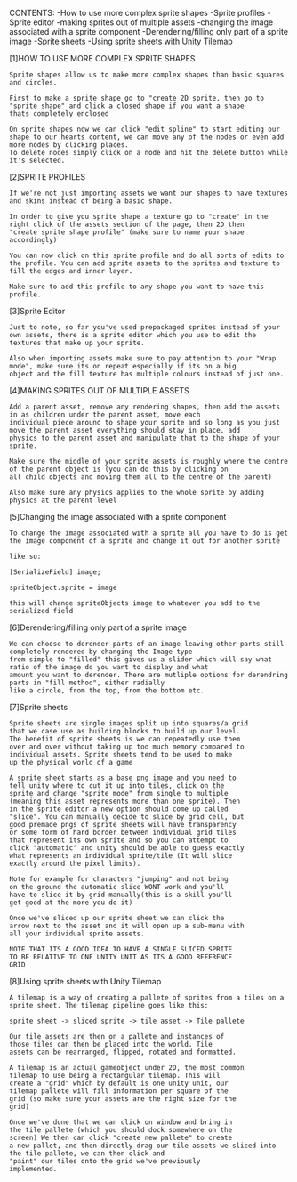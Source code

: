 CONTENTS:
    -How to use more complex sprite shapes
    -Sprite profiles
    -Sprite editor
    -making sprites out of multiple assets
    -changing the image associated with a sprite component
    -Derendering/filling only part of a sprite image
    -Sprite sheets
    -Using sprite sheets with Unity Tilemap


[1]HOW TO USE MORE COMPLEX SPRITE SHAPES

    Sprite shapes allow us to make more complex shapes than basic squares and circles.

    First to make a sprite shape go to "create 2D sprite, then go to "sprite shape" and click a closed shape if you want a shape 
    thats completely enclosed

    On sprite shapes now we can click "edit spline" to start editing our shape to our hearts content, we can move any of the nodes or even add more nodes by clicking places.
    To delete nodes simply click on a node and hit the delete button while it's selected.


[2]SPRITE PROFILES

    If we're not just importing assets we want our shapes to have textures and skins instead of being a basic shape.

    In order to give you sprite shape a texture go to "create" in the right click of the assets section of the page, then 2D then 
    "create sprite shape profile" (make sure to name your shape accordingly)

    You can now click on this sprite profile and do all sorts of edits to the profile. You can add sprite assets to the sprites and texture to fill the edges and inner layer.

    Make sure to add this profile to any shape you want to have this profile.

[3]Sprite Editor

    Just to note, so far you've used prepackaged sprites instead of your own assets, there is a sprite editor which you use to edit the textures that make up your sprite. 

    Also when importing assets make sure to pay attention to your "Wrap mode", make sure its on repeat especially if its on a big 
    object and the fill texture has multiple colours instead of just one.

[4]MAKING SPRITES OUT OF MULTIPLE ASSETS

    Add a parent asset, remove any rendering shapes, then add the assets in as children under the parent asset, move each 
    individual piece around to shape your sprite and so long as you just move the parent asset everything should stay in place, add 
    physics to the parent asset and manipulate that to the shape of your sprite. 

    Make sure the middle of your sprite assets is roughly where the centre of the parent object is (you can do this by clicking on 
    all child objects and moving them all to the centre of the parent)

    Also make sure any physics applies to the whole sprite by adding physics at the parent level

[5]Changing the image associated with a sprite component
    
    To change the image associated with a sprite all you have to do is get the image component of a sprite and change it out for another sprite

    like so:

    [SerializeField] image;

    spriteObject.sprite = image

    this will change spriteObjects image to whatever you add to the serialized field

[6]Derendering/filling only part of a sprite image
    
    We can choose to derender parts of an image leaving other parts still completely rendered by changing the Image type
    from simple to "filled" this gives us a slider which will say what ratio of the image do you want to display and what
    amount you want to derender. There are mutliple options for derendring parts in "fill method", either radially
    like a circle, from the top, from the bottom etc.

[7]Sprite sheets
    
    Sprite sheets are single images split up into squares/a grid
    that we case use as building blocks to build up our level.
    The benefit of sprite sheets is we can repeatedly use them
    over and over without taking up too much memory compared to
    individual assets. Sprite sheets tend to be used to make
    up the physical world of a game

    A sprite sheet starts as a base png image and you need to
    tell unity where to cut it up into tiles, click on the 
    sprite and change "sprite mode" from single to multiple 
    (meaning this asset represents more than one sprite). Then 
    in the sprite editor a new option should come up called 
    "slice". You can manually decide to slice by grid cell, but 
    good premade pngs of sprite sheets will have transparency 
    or some form of hard border between individual grid tiles 
    that represent its own sprite and so you can attempt to 
    click "automatic" and unity should be able to guess exactly 
    what represents an individual sprite/tile (It will slice 
    exactly around the pixel limits).

    Note for example for characters "jumping" and not being
    on the ground the automatic slice WONT work and you'll
    have to slice it by grid manually(this is a skill you'll 
    get good at the more you do it)

    Once we've sliced up our sprite sheet we can click the 
    arrow next to the asset and it will open up a sub-menu with 
    all your individual sprite assets.

    NOTE THAT ITS A GOOD IDEA TO HAVE A SINGLE SLICED SPRITE
    TO BE RELATIVE TO ONE UNITY UNIT AS ITS A GOOD REFERENCE
    GRID

[8]Using sprite sheets with Unity Tilemap

    A tilemap is a way of creating a pallete of sprites from a tiles on a sprite sheet. The tilemap pipeline goes like this:

    sprite sheet -> sliced sprite -> tile asset -> Tile pallete

    Our tile assets are then on a pallete and instances of
    those tiles can then be placed into the world. Tile
    assets can be rearranged, flipped, rotated and formatted.

    A tilemap is an actual gameobject under 2D, the most common 
    tilemap to use being a rectangular tilemap. This will 
    create a "grid" which by default is one unity unit, our
    tilemap pallete will fill information per square of the 
    grid (so make sure your assets are the right size for the 
    grid)

    Once we've done that we can click on window and bring in 
    the tile pallete (which you should dock somewhere on the 
    screen) We then can click "create new pallete" to create
    a new pallet, and then directly drag our tile assets we sliced into the tile pallete, we can then click and
    "paint" our tiles onto the grid we've previously
    implemented.